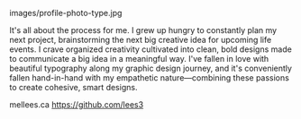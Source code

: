 images/profile-photo-type.jpg

It's all about the process for me. I grew up hungry to constantly plan my next project, brainstorming the next big creative idea for upcoming life events. I crave organized creativity cultivated into clean, bold designs made to communicate a big idea in a meaningful way. I've fallen in love with beautiful typography along my graphic design journey, and it's conveniently fallen hand-in-hand with my empathetic nature—combining these passions to create cohesive, smart designs.

mellees.ca
https://github.com/lees3
